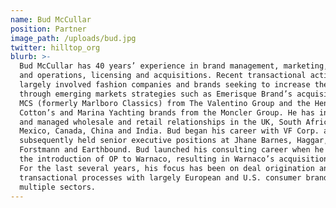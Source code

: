 ```yaml
---
name: Bud McCullar
position: Partner
image_path: /uploads/bud.jpg
twitter: hilltop_org
blurb: >-
  Bud McCullar has 40 years’ experience in brand management, marketing, sales
  and operations, licensing and acquisitions. Recent transactional activity has
  largely involved fashion companies and brands seeking to increase their value
  through emerging markets strategies such as Emerisque Brand’s acquisition of
  MCS (formerly Marlboro Classics) from The Valentino Group and the Henry
  Cotton’s and Marina Yachting brands from the Moncler Group. He has initiated
  and managed wholesale and retail relationships in the UK, South Africa, Japan,
  Mexico, Canada, China and India. Bud began his career with VF Corp. and
  subsequently held senior executive positions at Jhane Barnes, Haggar,
  Forstmann and Earthbound. Bud launched his consulting career when he arranged
  the introduction of OP to Warnaco, resulting in Warnaco’s acquisition of OP.
  For the last several years, his focus has been on deal origination and
  transactional processes with largely European and U.S. consumer brands across
  multiple sectors.
---
```

